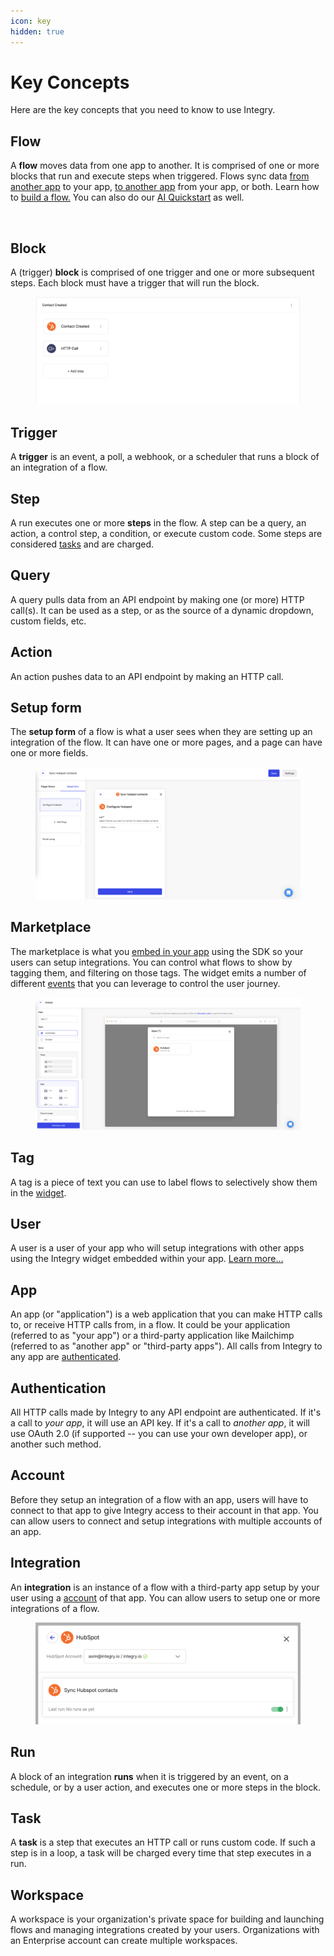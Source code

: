 ```yaml
---
icon: key
hidden: true
---
```


# Key Concepts

Here are the key concepts that you need to know to use Integry.

## Flow <a href="#h_01hnbfr5vv3pygsg5gddx48qdc" id="h_01hnbfr5vv3pygsg5gddx48qdc"></a>

A **flow** moves data from one app to another. It is comprised of one or more blocks that run and execute steps when triggered. Flows sync data [from another app](../flows/markdown/sync-data-from-another-app-to-your-app.md) to your app, [to another app](../flows/markdown/sync-data-to-another-app-from-your-app.md) from your app, or both. Learn how to [build a flow.](../flows/editor.md) You can also do our [AI Quickstart](https://docs.integry.ai/hc/en-us/articles/28305439384473-AI-Quickstart) as well.

<figure><img src="https://docs.integry.ai/hc/article_attachments/28183793226649" alt=""><figcaption></figcaption></figure>



## Block <a href="#h_01hnbfr93q0v3w0d65rg0mgacj" id="h_01hnbfr93q0v3w0d65rg0mgacj"></a>

A (trigger) **block** is comprised of one trigger and one or more subsequent steps. Each block must have a trigger that will run the block.

<figure><img src="../.gitbook/assets/image (4) (1).png" alt=""><figcaption></figcaption></figure>

## Trigger <a href="#h_01hnbh26nyfh3rkp2jd3gwwcnp" id="h_01hnbh26nyfh3rkp2jd3gwwcnp"></a>

A **trigger** is an event, a poll, a webhook, or a scheduler that runs a block of an integration of a flow.

## Step <a href="#h_01hnbh34tmjhr6bt4zt1datn1c" id="h_01hnbh34tmjhr6bt4zt1datn1c"></a>

A run executes one or more **steps** in the flow. A step can be a query, an action, a control step, a condition, or execute custom code. Some steps are considered [tasks](key-concepts.md#h_01hnbhz2dst2q97m0pn2en40xj) and are charged.

## Query <a href="#h_01hnbhrzmymy75tjrbm82s9yzg" id="h_01hnbhrzmymy75tjrbm82s9yzg"></a>

A query pulls data from an API endpoint by making one (or more) HTTP call(s). It can be used as a step, or as the source of a dynamic dropdown, custom fields, etc.

## Action <a href="#h_01hnbhs1k1cn1knfzgcx5tqvdj" id="h_01hnbhs1k1cn1knfzgcx5tqvdj"></a>

An action pushes data to an API endpoint by making an HTTP call.

## Setup form <a href="#h_01hnbh34tk0tzxzq6zrwrktvm4" id="h_01hnbh34tk0tzxzq6zrwrktvm4"></a>

The **setup form** of a flow is what a user sees when they are setting up an integration of the flow. It can have one or more pages, and a page can have one or more fields.

<figure><img src="../.gitbook/assets/image (5) (1).png" alt=""><figcaption></figcaption></figure>

## Marketplace <a href="#h_01hnbh34tm0bzhbpt0k9p0gnqd" id="h_01hnbh34tm0bzhbpt0k9p0gnqd"></a>

The marketplace is what you [embed in your app](broken-reference) using the SDK so your users can setup integrations. You can control what flows to show by tagging them, and filtering on those tags. The widget emits a number of different [events](../apis-and-sdks/js-sdk-reference/events.md) that you can leverage to control the user journey.

<figure><img src="../.gitbook/assets/image (6) (1).png" alt=""><figcaption></figcaption></figure>

## Tag <a href="#h_01hnbk5zapq1tyf4ntsgmz8pss" id="h_01hnbk5zapq1tyf4ntsgmz8pss"></a>

A tag is a piece of text you can use to label flows to selectively show them in the [widget](broken-reference).

## User <a href="#h_01hnbk5zapk504515xhby98h3s" id="h_01hnbk5zapk504515xhby98h3s"></a>

A user is a user of your app who will setup integrations with other apps using the Integry widget embedded  within your app. [Learn more...](broken-reference)

## App <a href="#h_01hnbqkn50yx6g99ss7kk8v4ek" id="h_01hnbqkn50yx6g99ss7kk8v4ek"></a>

An app (or "application") is a web application that you can make HTTP calls to, or receive HTTP calls from, in a flow. It could be your application (referred to as "your app") or a third-party application like Mailchimp (referred to as "another app" or "third-party apps"). All calls from Integry to any app are [authenticated](key-concepts.md#h_01hnbqkn504cjnvrj2qb0drkwb).

## Authentication <a href="#h_01hnbqkn504cjnvrj2qb0drkwb" id="h_01hnbqkn504cjnvrj2qb0drkwb"></a>

All HTTP calls made by Integry to any API endpoint are authenticated. If it's a call to _your app_, it will use an API key. If it's a call to _another app_, it will use OAuth 2.0 (if supported -- you can use your own developer app), or another such method.

## Account <a href="#h_01hnbkcnwepqwy0cpan8nxb3gq" id="h_01hnbkcnwepqwy0cpan8nxb3gq"></a>

Before they setup an integration of a flow with an app, users will have to connect to that app to give Integry access to their account in that app. You can allow users to connect and setup integrations with multiple accounts of an app.&#x20;

## Integration <a href="#h_01hnbfrb883b2v83p77esmk0xn" id="h_01hnbfrb883b2v83p77esmk0xn"></a>

An **integration** is an instance of a flow with a third-party app setup by your user using a [account](key-concepts.md#h_01hnbkcnwepqwy0cpan8nxb3gq) of that app. You can allow users to setup one or more integrations of a flow.&#x20;

<figure><img src="../.gitbook/assets/image (7) (1).png" alt=""><figcaption></figcaption></figure>

## Run <a href="#h_01hnbfrd7hb30hzw0nc853fcxd" id="h_01hnbfrd7hb30hzw0nc853fcxd"></a>

A block of an integration **runs** when it is triggered by an event, on a schedule, or by a user action, and executes one or more steps in the block.

## Task <a href="#h_01hnbhz2dst2q97m0pn2en40xj" id="h_01hnbhz2dst2q97m0pn2en40xj"></a>

A **task** is a step that executes an HTTP call or runs custom code. If such a step is in a loop, a task will be charged every time that step executes in a run.

## Workspace <a href="#h_01hnjq030nre13cev40r2mxt2y" id="h_01hnjq030nre13cev40r2mxt2y"></a>

A workspace is your organization's private space for building and launching flows and managing integrations created by your users. Organizations with an Enterprise account can create multiple workspaces.&#x20;
